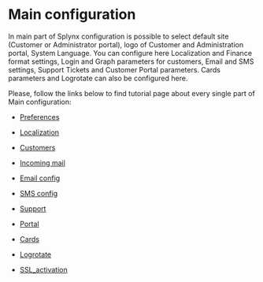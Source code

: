 Main configuration
==================

In main part of Splynx configuration is possible to select default site (Customer or Administrator portal), logo of Customer and Administration portal, System Language. You can configure here  Localization and Finance format settings, Login and Graph parameters for customers, Email and SMS settings, Support Tickets and Customer Portal parameters. Cards parameters and Logrotate can also be configured here.  

Please, follow the links below to find tutorial page about every single part of Main configuration:

* [Preferences](preferences/preferences.md)

* [Localization](localization/localization.md)

* [Customers](customers/customers.md)

* [Incoming mail](incoming_mail/incoming_mail.md)

* [Email config](email_config/email_config.md)

* [SMS config](sms_config/sms_config.md)

* [Support](support/support.md)

* [Portal](portal/portal.md)

* [Cards](cards/cards.md)

* [Logrotate](logrotate/logrotate.md)

* [SSL_activation](SSL_activation/SSL_activation.md)
